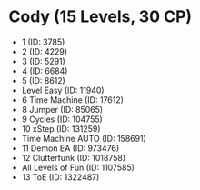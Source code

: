 # Cody (15 Levels, 30 CP)

- 1 (ID: 3785)
- 2 (ID: 4229)
- 3 (ID: 5291)
- 4 (ID: 6684)
- 5 (ID: 8612)
- Level Easy (ID: 11940)
- 6 Time Machine (ID: 17612)
- 8 Jumper (ID: 85065)
- 9 Cycles (ID: 104755)
- 10 xStep (ID: 131259)
- Time Machine AUTO (ID: 158691)
- 11 Demon EA (ID: 973476)
- 12 Clutterfunk (ID: 1018758)
- All Levels of Fun (ID: 1107585)
- 13 ToE (ID: 1322487)
